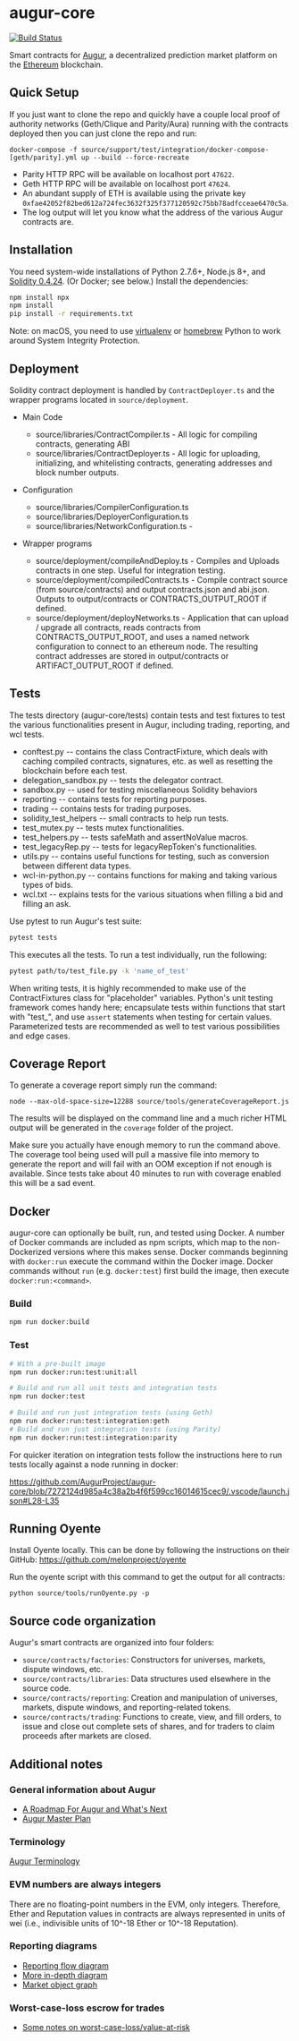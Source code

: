# augur-core

[![Build Status](https://travis-ci.com/AugurProject/augur-core.svg)](https://travis-ci.com/AugurProject/augur-core)

Smart contracts for [Augur](https://augur.net), a decentralized prediction market platform on the [Ethereum](https://ethereum.org) blockchain.

## Quick Setup

If you just want to clone the repo and quickly have a couple local proof of authority networks (Geth/Clique and Parity/Aura) running with the contracts deployed then you can just clone the repo and run:
```
docker-compose -f source/support/test/integration/docker-compose-[geth/parity].yml up --build --force-recreate
```
* Parity HTTP RPC will be available on localhost port `47622`.
* Geth HTTP RPC will be available on localhost port `47624`.
* An abundant supply of ETH is available using the private key `0xfae42052f82bed612a724fec3632f325f377120592c75bb78adfcceae6470c5a`.
* The log output will let you know what the address of the various Augur contracts are.

## Installation

You need system-wide installations of Python 2.7.6+, Node.js 8+, and [Solidity 0.4.24](https://github.com/ethereum/solidity/releases/tag/v0.4.24).  (Or Docker; see below.)  Install the dependencies:

```bash
npm install npx
npm install
pip install -r requirements.txt
```

Note: on macOS, you need to use [virtualenv](https://python-guide-pt-br.readthedocs.io/en/latest/dev/virtualenvs/) or [homebrew](https://brew.sh/) Python to work around System Integrity Protection.

## Deployment

Solidity contract deployment is handled by `ContractDeployer.ts` and the wrapper programs located in `source/deployment`.

- Main Code
  - source/libraries/ContractCompiler.ts - All logic for compiling contracts, generating ABI
  - source/libraries/ContractDeployer.ts - All logic for uploading, initializing, and whitelisting contracts, generating addresses and block number outputs.

- Configuration
  - source/libraries/CompilerConfiguration.ts
  - source/libraries/DeployerConfiguration.ts
  - source/libraries/NetworkConfiguration.ts -

- Wrapper programs
  - source/deployment/compileAndDeploy.ts - Compiles and Uploads contracts in one step. Useful for integration testing.
  - source/deployment/compiledContracts.ts - Compile contract source (from source/contracts) and output contracts.json and abi.json. Outputs to output/contracts or CONTRACTS_OUTPUT_ROOT if defined.
  - source/deployment/deployNetworks.ts - Application that can upload / upgrade all contracts, reads contracts from CONTRACTS_OUTPUT_ROOT, and uses a named network configuration to connect to an ethereum node. The resulting contract addresses are stored in output/contracts or ARTIFACT_OUTPUT_ROOT if defined.

## Tests

The tests directory (augur-core/tests) contain tests and test fixtures to test the various functionalities present in Augur, including trading, reporting, and wcl tests.
- conftest.py -- contains the class ContractFixture, which deals with caching compiled contracts, signatures, etc. as well as resetting the blockchain before each test.
- delegation_sandbox.py -- tests the delegator contract.
- sandbox.py -- used for testing miscellaneous Solidity behaviors
- reporting -- contains tests for reporting purposes.
- trading -- contains tests for trading purposes.
- solidity_test_helpers -- small contracts to help run tests.
- test_mutex.py -- tests mutex functionalities.
- test_helpers.py -- tests safeMath and assertNoValue macros.
- test_legacyRep.py -- tests for legacyRepToken's functionalities.
- utils.py -- contains useful functions for testing, such as conversion between different data types.
- wcl-in-python.py -- contains functions for making and taking various types of bids.
- wcl.txt -- explains tests for the various situations when filling a bid and filling an ask.

Use pytest to run Augur's test suite:

```bash
pytest tests
```

This executes all the tests. To run a test individually, run the following:

```bash
pytest path/to/test_file.py -k 'name_of_test'
```

When writing tests, it is highly recommended to make use of the ContractFixtures class for "placeholder" variables. Python's unit testing framework comes handy here; encapsulate tests within functions that start with "test\_", and use `assert` statements when testing for certain values. Parameterized tests are recommended as well to test various possibilities and edge cases.

## Coverage Report

To generate a coverage report simply run the command:

```
node --max-old-space-size=12288 source/tools/generateCoverageReport.js
```

The results will be displayed on the command line and a much richer HTML output will be generated in the `coverage` folder of the project.

Make sure you actually have enough memory to run the command above. The coverage tool being used will pull a massive file into memory to generate the report and will fail with an OOM exception if not enough is available. Since tests take about 40 minutes to run with coverage enabled this will be a sad event.

## Docker

augur-core can optionally be built, run, and tested using Docker.  A number of Docker commands are included as npm scripts, which map to the non-Dockerized versions where this makes sense. Docker commands beginning with `docker:run` execute the command within the Docker image. Docker commands without `run` (e.g. `docker:test`) first build the image, then execute `docker:run:<command>`.

### Build

```bash
npm run docker:build
```

### Test

```bash
# With a pre-built image
npm run docker:run:test:unit:all

# Build and run all unit tests and integration tests
npm run docker:test

# Build and run just integration tests (using Geth)
npm run docker:run:test:integration:geth
# Build and run just integration tests (using Parity)
npm run docker:run:test:integration:parity
```

For quicker iteration on integration tests follow the instructions here to run tests locally against a node running in docker:

https://github.com/AugurProject/augur-core/blob/7272124d985a4c38a2b4f6f599cc16014615cec9/.vscode/launch.json#L28-L35

## Running Oyente ##

Install Oyente locally. This can be done by following the instructions on their GitHub: https://github.com/melonproject/oyente

Run the oyente script with this command to get the output for all contracts:

```
python source/tools/runOyente.py -p
```

## Source code organization

Augur's smart contracts are organized into four folders:
- `source/contracts/factories`: Constructors for universes, markets, dispute windows, etc.
- `source/contracts/libraries`: Data structures used elsewhere in the source code.
- `source/contracts/reporting`: Creation and manipulation of universes, markets, dispute windows, and reporting-related tokens.
- `source/contracts/trading`: Functions to create, view, and fill orders, to issue and close out complete sets of shares, and for traders to claim proceeds after markets are closed.

## Additional notes

### General information about Augur

- [A Roadmap For Augur and What's Next](https://medium.com/@AugurProject/a-roadmap-for-augur-and-whats-next-930fe6c7f75a)
- [Augur Master Plan](https://medium.com/@AugurProject/augur-master-plan-42dda65a3e3d)

### Terminology

[Augur Terminology](http://blog.augur.net/faq/all-terms/)

### EVM numbers are always integers

There are no floating-point numbers in the EVM, only integers.  Therefore, Ether and Reputation values in contracts are always represented in units of wei (i.e., indivisible units of 10^-18 Ether or 10^-18 Reputation).

### Reporting diagrams

- [Reporting flow diagram](https://pasteboard.co/1FcgIDWR2.png)
- [More in-depth diagram](https://www.websequencediagrams.com/files/render?link=kUm7MBHLoO87M3m2dXzE)
- [Market object graph](https://pasteboard.co/1WHGfXjB3.png)

### Worst-case-loss escrow for trades

- [Some notes on worst-case-loss/value-at-risk](https://github.com/AugurProject/augur-core/blob/master/tests/wcl.txt)

